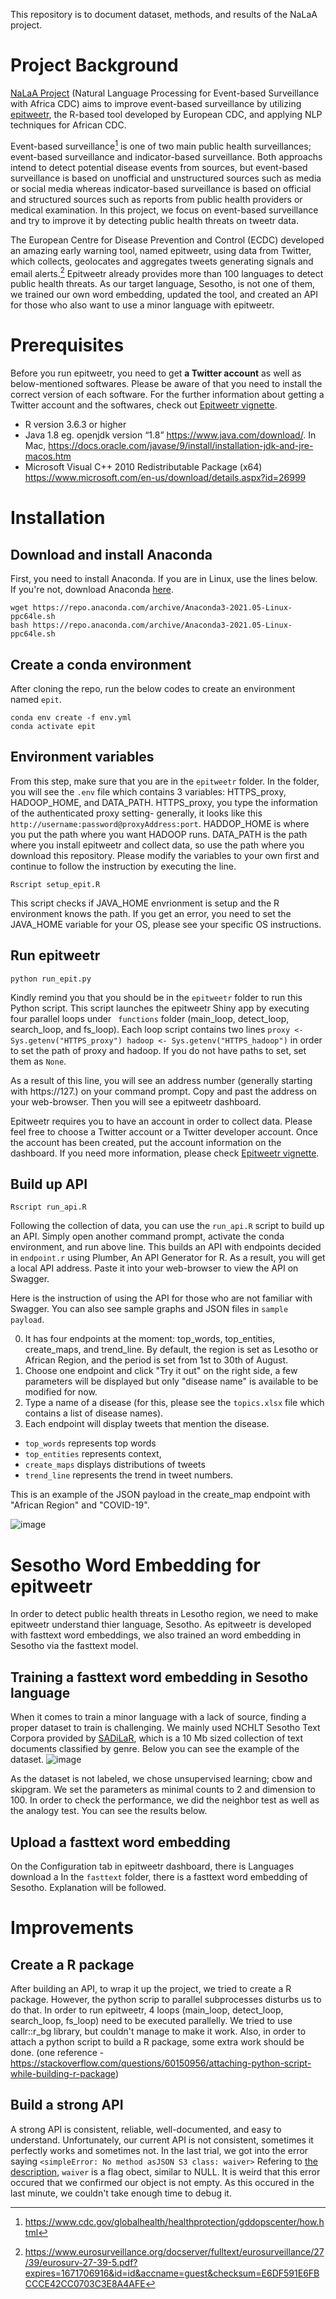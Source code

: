 This repository is to document dataset, methods, and results of the NaLaA project. 

# Project Background

[NaLaA Project](https://ghpp.de/fileadmin/images/ueber-das-ghp/Datasheet_2021/Datasheet_21_CoGLo/NaLaA_CGP.pdf) (Natural Language Processing for Event-based Surveillance with Africa CDC) aims to improve event-based surveillance by utilizing [epitweetr](https://www.ecdc.europa.eu/en/publications-data/epitweetr-tool), the R-based tool developed by European CDC, and applying NLP techniques for African CDC. 

Event-based surveillance[^1] is one of two main public health surveillances; event-based surveillance and indicator-based surveillance. Both approachs intend to detect potential disease events from sources, but event-based surveillance is based on unofficial and unstructured sources such as media or social media whereas indicator-based surveillance is based on official and structured sources such as reports from public health providers or medical examination. In this project, we focus on event-based surveillance and try to improve it by detecting public health threats on tweetr data. 

The European Centre for Disease Prevention and Control (ECDC) developed an amazing early warning tool, named epitweetr, using data from Twitter, which collects, geolocates and aggregates tweets generating signals and email alerts.[^2] Epitweetr already provides more than 100 languages to detect public health threats. As our target language, Sesotho, is not one of them, we trained our own word embedding, updated the tool, and created an API for those who also want to use a minor language with epitweetr. 
[^1]: https://www.cdc.gov/globalhealth/healthprotection/gddopscenter/how.html 
[^2]: https://www.eurosurveillance.org/docserver/fulltext/eurosurveillance/27/39/eurosurv-27-39-5.pdf?expires=1671706916&id=id&accname=guest&checksum=E6DF591E6FBCCCE42CC0703C3E8A4AFE

# Prerequisites
Before you run epitweetr, you need to get **a Twitter account** as well as below-mentioned softwares. Please be aware of that you need to install the correct version of each software. For the further information about getting a Twitter account and the softwares, check out [Epitweetr vignette](https://cran.r-project.org/web/packages/epitweetr/vignettes/epitweetr-vignette.html).
- R version 3.6.3 or higher
- Java 1.8 eg. openjdk version “1.8” https://www.java.com/download/. In Mac, https://docs.oracle.com/javase/9/install/installation-jdk-and-jre-macos.htm
- Microsoft Visual C++ 2010 Redistributable Package (x64) https://www.microsoft.com/en-us/download/details.aspx?id=26999

# Installation
## Download and install Anaconda
First, you need to install Anaconda. If you are in Linux, use the lines below. If you're not, download Anaconda [here](https://www.anaconda.com/products/distribution).
```
wget https://repo.anaconda.com/archive/Anaconda3-2021.05-Linux-ppc64le.sh
bash https://repo.anaconda.com/archive/Anaconda3-2021.05-Linux-ppc64le.sh
```

## Create a conda environment 
After cloning the repo, run the below codes to create an environment named ```epit```. 
```
conda env create -f env.yml
conda activate epit
```
## Environment variables
From this step, make sure that you are in the ```epitweetr``` folder. In the folder, you will see the ```.env``` file which contains 3 variables: HTTPS_proxy, HADOOP_HOME, and DATA_PATH. HTTPS_proxy, you type the information of the authenticated proxy setting- generally, it looks like this ```http://username:password@proxyAddress:port```. HADDOP_HOME is where you put the path where you want HADOOP runs. DATA_PATH is the path where you install epitweetr and collect data, so use the path where you download this repository. Please modify the variables to your own first and continue to follow the instruction by executing the line.

```
Rscript setup_epit.R 
```
This script checks if JAVA_HOME envrionment is setup and the R environment knows the path. If you get an error, you need to set the JAVA_HOME variable for your OS, please see your specific OS instructions.


## Run epitweetr
```
python run_epit.py
```
Kindly remind you that you should be in the ```epitweetr``` folder to run this Python script. This script launches the epitweetr Shiny app by executing four parallel loops under ``` functions``` folder (main_loop, detect_loop, search_loop, and fs_loop). Each loop script contains two lines ```proxy <- Sys.getenv("HTTPS_proxy")
hadoop <- Sys.getenv("HTTPS_hadoop")``` in order to set the path of proxy and hadoop. If you do not have paths to set, set them as ```None```.

As a result of this line, you will see an address number (generally starting with https://127.) on your command prompt. Copy and past the address on your web-browser. Then you will see a epitweetr dashboard.

Epitweetr requires you to have an account in order to collect data. Please feel free to choose a Twitter account or a Twitter developer account. Once the account has been created, put the account information on the dashboard. If you need more information, please check [Epitweetr vignette](https://cran.r-project.org/web/packages/epitweetr/vignettes/epitweetr-vignette.html).

## Build up API
```
Rscript run_api.R
```
Following the collection of data, you can use the ```run_api.R``` script to build up an API. Simply open another command prompt, activate the conda environment, and run above line. This builds an API with endpoints decided in ```endpoint.r``` using Plumber, An API Generator for R. As a result, you will get a local API address. Paste it into your web-browser to view the API on Swagger. 

Here is the instruction of using the API for those who are not familiar with Swagger. You can also see sample graphs and JSON files in ```sample payload```.

0. It has four endpoints at the moment: top_words, top_entities, create_maps, and trend_line. By default, the region is set as Lesotho or African Region, and the period is set from 1st to 30th of August.
1. Choose one endpoint and click "Try it out" on the right side, a few parameters will be displayed but only "disease name" is available to be modified for now.
2. Type a name of a disease (for this, please see the ```topics.xlsx``` file which contains a list of disease names).
3. Each endpoint will display tweets that mention the disease.  
 - ```top_words``` represents top words 
 - ```top_entities``` represents context, 
 - ```create_maps``` displays distributions of tweets
 - ```trend_line``` represents the trend in tweet numbers.

This is an example of the JSON payload in the create_map endpoint with "African Region" and "COVID-19". 

![image](https://user-images.githubusercontent.com/49271495/212721572-bf5dd134-21b1-4df7-90f3-43f35c6b3d6c.png)




# Sesotho Word Embedding for epitweetr
In order to detect public health threats in Lesotho region, we need to make epitweetr understand thier language, Sesotho. As epitweetr is developed with fasttext word embeddings, we also trained an word embedding in Sesotho via the fasttext model. 

## Training a fasttext word embedding in Sesotho language
When it comes to train a minor language with a lack of source, finding a proper dataset to train is challenging. We mainly used NCHLT Sesotho Text Corpora provided by [SADiLaR](repo.sadilar.org), which is a 10 Mb sized collection of text documents classified by genre. Below you can see the example of the dataset. 
![image](https://user-images.githubusercontent.com/49271495/212697419-c56a9744-b124-49ef-8de5-5acec83b8860.png)

As the dataset is not labeled, we chose unsupervised learning; cbow and skipgram. We set the parameters as minimal counts to 2 and dimension to 100. In order to check the performance, we did the neighbor test as well as the analogy test. You can see the results below. 

## Upload a fasttext word embedding
On the Configuration tab in epitweetr dashboard, there is Languages download a In the ```fasttext``` folder, there is a fasttext word embedding of Sesotho. Explanation will be followed. 

# Improvements
## Create a R package
After building an API, to wrap it up the project, we tried to create a R package. However, the python scrip to parallel subprocesses disturbs us to do that. In order to run epitweetr, 4 loops (main_loop, detect_loop, search_loop, fs_loop) need to be executed parallelly. We tried to use callr::r_bg library, but couldn't manage to make it work. Also, in order to attach a python script to build a R package, some extra work should be done. (one reference - https://stackoverflow.com/questions/60150956/attaching-python-script-while-building-r-package) 

## Build a strong API
A strong API is consistent, reliable, well-documented, and easy to understand. Unfortunately, our current API is not consistent, sometimes it perfectly works and sometimes not. In the last trial, we got into the error saying ```<simpleError: No method asJSON S3 class: waiver>``` Refering to [the description](https://ggplot2.tidyverse.org/reference/waiver.html),  ```waiver``` is a flag obect, similar to NULL. It is weird that this error occured that we confirmed our object is not empty. As this occured in the last minute, we couldn't take enough time to debug it. 
